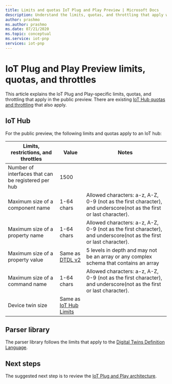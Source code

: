 ```yaml
---
title: Limits and quotas IoT Plug and Play Preview | Microsoft Docs
description: Understand the limits, quotas, and throttling that apply when you use IoT Plug and Play Preview.
author: prashmo
ms.author: prashmo
ms.date: 07/21/2020
ms.topic: conceptual
ms.service: iot-pnp
services: iot-pnp
---
```


# IoT Plug and Play Preview limits, quotas, and throttles

This article explains the IoT Plug and Play-specific limits, quotas, and throttling that apply in the public preview. There are existing [IoT Hub quotas and throttling](../iot-hub/iot-hub-devguide-quotas-throttling.md) that also apply.

## IoT Hub

For the public preview, the following limits and quotas apply to an IoT hub:

| Limits, restrictions, and throttles | Value | Notes |
|-----|-----|-----|
| Number of interfaces that can be registered per hub | 1500 ||
| Maximum size of a component name | 1-64 chars | Allowed characters: a-z, A-Z, 0-9 (not as the first character), and underscore(not as the first or last character). |
| Maximum size of a property name | 1-64 chars | Allowed characters: a-z, A-Z, 0-9 (not as the first character), and underscore(not as the first or last character). |
| Maximum size of a property value | Same as [DTDL v2](https://github.com/Azure/opendigitaltwins-dtdl/blob/master/DTDL/v2/dtdlv2.md#property) | 5 levels in depth and may not be an array or any complex schema that contains an array |
| Maximum size of a command name | 1-64 chars | Allowed characters: a-z, A-Z, 0-9 (not as the first character), and underscore(not as the first or last character).|
| Device twin size | Same as [IoT Hub Limits](../iot-hub/iot-hub-devguide-device-twins.md#device-twin-size) ||

## Parser library

The parser library follows the limits that apply to the [Digital Twins Definition Language](https://github.com/Azure/opendigitaltwins-dtdl).

## Next steps

The suggested next step is to review the [IoT Plug and Play architecture](concepts-architecture.md).

